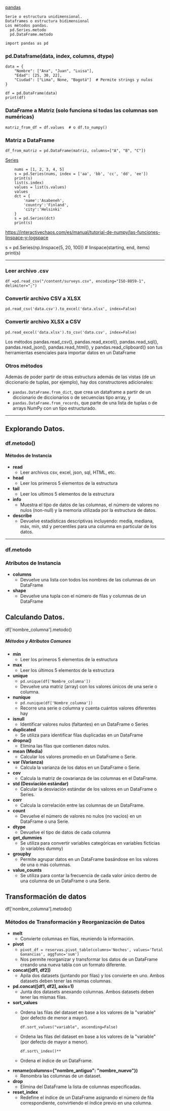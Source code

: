 [pandas](https://pandas.pydata.org/)

````
Serie o estructura unidimensional.
Dataframes o estructura bidimensional
Los métodos pandas.
  pd.Series.metodo 
  pd.DataFrame.metodo

import pandas as pd
````

### pd.Dataframe(data, index, columns, dtype)

````
data = {
    "Nombre": ["Ana", "Juan", "Luisa"],
    "Edad": [25, 30, 22],
    "Ciudad": ["Lima", None, "Bogotá"]  # Permite strings y nulos
}

df = pd.DataFrame(data)
print(df)
````

### DataFrame a Matriz (solo funciona si todas las columnas son numéricas)
    matriz_from_df = df.values  # o df.to_numpy()

### Matriz a DataFrame
    df_from_matriz = pd.DataFrame(matriz, columns=["A", "B", "C"])

[Series](https://pandas.pydata.org/docs/reference/api/pandas.Series.html)

        nums = [1, 2, 3, 4, 5]
        s = pd.Series(nums, index = ['aa', 'bb', 'cc', 'dd', 'ee'])
        print(s)
        list(s.index)
        values = list(s.values)
        values
        dct = {
            'name':'Asabeneh',
            'country':'Finland',
            'city':'Helsinki'
        }
        s = pd.Series(dct)
        print(s)


https://interactivechaos.com/es/manual/tutorial-de-numpy/las-funciones-linspace-y-logspace

s = pd.Series(np.linspace(5, 20, 100)) # linspace(starting, end, items)
print(s)

------------------------------------------------------------------------------------------------------------

### Leer archivo .csv

    df =pd.read_csv("/content/surveys.csv", encoding="ISO-8859-1", delimiter=";")

### Convertir archivo CSV a XLSX

    pd.read_csv('data.csv').to_excel('data.xlsx', index=False)

### Convertir archivo XLSX a CSV
    pd.read_excel('data.xlsx').to_csv('data.csv', index=False)

Los métodos pandas.read_csv(), pandas.read_excel(), pandas.read_sql(), pandas.read_json(), pandas.read_html(), y pandas.read_clipboard() son tus herramientas esenciales para importar datos en un DataFrame

### Otros métodos

Además de poder partir de otras estructura además de las vistas (de un diccionario de tuplas, por ejemplo), hay dos constructores adicionales:
* `pandas.DataFrame.from_dict`, que crea un dataframe a partir de un diccionario de diccionarios o de secuencias tipo array, y
* `pandas.DataFrame.from_records`, que parte de una lista de tuplas o de arrays NumPy con un tipo estructurado.

------------------------------------------------------------------------------------------------------------



## Explorando Datos.

### df.metodo()
#### Métodos de Instancia

  * **read**
      * Leer archivos csv, excel, json, sql, HTML, etc.
  * **head**
      * Leer los primeros 5 elementos de la estructura
  * **tail**
      * Leer los ultimos 5 elementos de la estructura
  * **info**
      * Muestra el tipo de datos de las columnas, el número de valores no nulos (non-null) y la memoria utilizada por la estructura de datos.
  * **describe**
      * Devuelve estadísticas descriptivas incluyendo: media, mediana, máx, mín, std y percentiles para una columna en particular de los datos.


-----


### df.metodo
### Atributos de Instancia

  * **columns**
      * Devuelve una lista con todos los nombres de las columnas de un DataFrame
  * **shape**
      * Devuelve una tupla con el número de filas y columnas de un DataFrame



## Calculando Datos.


df['nombre_columna'].metodo() 

##### Métodos y Atributos Comunes

* **min**
    * Leer los primeros 5 elementos de la estructura
* **max**
    * Leer los últimos 5 elementos de la estructura
* **unique**
    * `pd.unique(df['Nombre_columna'])`
    * Devuelve una matriz (array) con los valores únicos de una serie o columna.
* **nunique**
    * `pd.nunique(df['Nombre_columna'])`
    * Recorre una serie o columna y cuenta cuántos valores diferentes hay
* **isnull**
    * Identificar valores nulos (faltantes) en un DataFrame o Series
* **duplicated**
    * Se utiliza para identificar filas duplicadas en un DataFrame
* **dropna()**
    * Elimina las filas que contienen datos nulos.
* **mean (Media)**
    * Calcular los valores promedio en un DataFrame o Serie.
* **var (Varianza)**
    * Calcula la varianza de los datos en un DataFrame o Serie.
* **cov**
    * Calcula la matriz de covarianza de las columnas en el DataFrame.
* **std (Desviación estándar)**
    * Calcular la desviación estándar de los valores en un DataFrame o Series.
* **corr**
    * Calcula la correlación entre las columnas de un DataFrame.
* **count**
    * Devuelve el número de valores no nulos (no vacíos) en un DataFrame o una Serie.
* **dtype**
    * Devuelve el tipo de datos de cada columna
* **get_dummies**
    * Se utiliza para convertir variables categóricas en variables ficticias (o variables dummy)
* **groupby**
    * Permite agrupar datos en un DataFrame basándose en los valores de una o más columnas. 
* **value_counts**
    * Se utiliza para contar la frecuencia de cada valor único dentro de una columna de un DataFrame o una Serie. 


##  Transformación de datos
df['nombre_columna'].metodo() 


### Métodos de Transformación y Reorganización de Datos

* **melt**
    * Convierte columnas en filas, reuniendo la información.
* **pivot**
    * `pivot_df = reservas.pivot_table(columns='Noches', values='Total Ganancias', aggfunc='sum')` 
    * Nos permite reorganizar y transformar los datos de un DataFrame creando una nueva tabla con un formato diferente.
* **concat(\[df1, df2])**
    * Apila dos datasets (juntando por filas) y los convierte en uno. Ambos datasets deben tener las mismas columnas.
* **pd.concat(\[df1, df2], axis=1)**
    * Junta dos datasets anexando columnas. Ambos datasets deben tener las mismas filas.
* **sort\_values**
    * Ordena las filas del dataset en base a los valores de la "variable" (por defecto de menor a mayor).

        `df.sort_values("variable", ascending=False)`
    * Ordena las filas del dataset en base a los valores de la "variable" (por defecto de mayor a menor).
        
        `df.sort\_index()**`
    * Ordena el índice de un DataFrame.
* **rename(columns={"nombre\_antiguo": "nombre\_nuevo"})**
    * Renombra las columnas de un dataset.
* **drop**
    * Elimina del DataFrame la lista de columnas especificadas.
* **reset\_index**
    * Redefine el índice de un DataFrame asignando el número de fila correspondiente, convirtiendo el índice previo en una columna.


